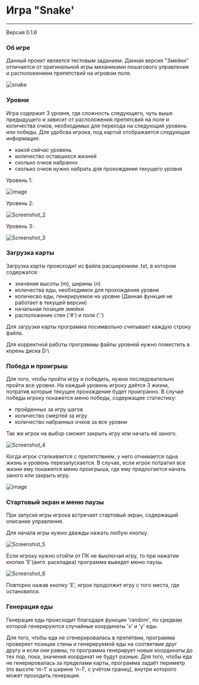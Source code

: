 # Игра "Snake'
------------
Версия 0.1.6

### Об игре

Данный проект является тестовым заданием.
Данная версия "Змейки" отличается от оригинальной игры механиками пошагового управления и расположением препятствий на игровом поле.

![snake](https://user-images.githubusercontent.com/36417866/150919293-33e06a5c-0982-4b2e-a7cb-8654265c3a12.gif)

### Уровни

Игра содержит 3 уровня, где сложность следующего, чуть выше предыдущего и зависит от расположения препятсвий на поле и количества очков, необходимых для перехода на следующий уровень или победы.
Для удобсва игрока, под картой отображается следующая информация:
  + какой сейчас уровень
  + количество оставшихся жизней 
  + сколько очков набранно 
  + сколько очков нужно набрать для прохождения текущего уровня

Уровень 1:

![image](https://user-images.githubusercontent.com/36417866/150920229-c1fe4b98-3c7d-4f82-a509-65352a139144.png)

Уровень 2:

![Screenshot_2](https://user-images.githubusercontent.com/36417866/150921147-5ba932c4-4471-43f6-8f6f-8b800e81fec2.png)


Уровень 3:

![Screenshot_3](https://user-images.githubusercontent.com/36417866/150921180-69f2c60a-b1f7-41d2-8bc1-60bca533bafc.png)

### Загрузка карты

Загрузка карты происходит из файла расширением .txt, в котором содержатся:
  + значения высоты (m), ширины (n)
  + количества еды, необходимое для прохождения уровня
  + количесво еды, генерируемое на уровне (Данная функция не работает в текущей версии)
  + начальная позиция змейки
  + расположение стен ('#') и поля ('.')

Для загрузки карты программа посимвольно считывает каждую строку файла.

Для корректной работы программы файлы уровней нужно поместить в корень диска D:\\

### Победа и проигрыш

Для того, чтобы пройти игру и победить, нужно последовательно пройти все уровни. На каждый уровень игроку даётся 3 жизни, потратив которые текущее прохождение будет проигранно.
В случае победы игроку покажется меню победы, содержащее статистику:
  + пройденных за игру шагов
  + количество смертей за игру
  + количество набранных очков за все уровни 

Так же игрок на выбор сможет закрыть игру или начать её заного.

![Screenshot_4](https://user-images.githubusercontent.com/36417866/150921738-0affb91f-9449-4003-9ede-d0e465f48fc3.png)

Когда игрок сталкивается с препятствием, у него отнимается одна жизнь и уровень перезапускается. В случае, если игрок потратил все жизни ему покажется меню проигрыша, где ему предлогается начать заного или закрыть игру.

![image](https://user-images.githubusercontent.com/36417866/150922201-65fdd737-7daa-4e9a-91b1-20bf7d30505d.png)


### Стартовый экран и меню паузы

При запуске игры игрока встречает стартовый экран, содержащий описание управления. 

Для начала игры нужно дважды нажать любую кнопку.

![Screenshot_5](https://user-images.githubusercontent.com/36417866/150923462-bc69a57c-d6d5-4c55-a995-a6dbb75b9b76.png)


Если игроку нужно отойти от ПК не выключая игру, то при нажатии кнопки 'E'(англ. раскладка) программа выведет меню паузы.

![Screenshot_6](https://user-images.githubusercontent.com/36417866/150923675-4bec3162-3ad3-47f8-a80e-19168d1ac13e.png)

Повторно нажав кнопку 'E', игрок продолжит игру с того места, где остановился. 
### Генерация еды

Генерация еды происходит благодаря функции 'random', по средвам которой генерируются случайные координаты 'x' и 'y' еды.

Для того, чтобы еда не сгенерировалась в препятвии, программа проверяет позиции стены и генерируемой еды на соответвие друг другу и если они равны, то программа генерирует новые координаты до тех пор, пока, значения координат не будут разные. Для того, чтобы еда не генерировалась за пределами карты, программа задаёт периметр (по высоте 'm-1' и ширине 'n-1', с учётом границ), внутри которого может проходить генерация.
